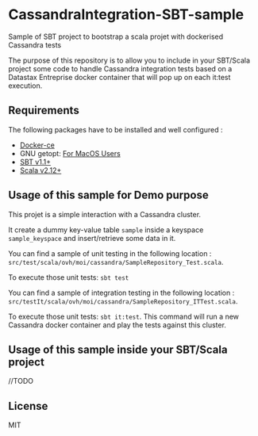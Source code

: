 CassandraIntegration-SBT-sample
=========
Sample of SBT project to bootstrap a scala projet with dockerised Cassandra tests

The purpose of this repository is to allow you to include in your SBT/Scala project some code to handle Cassandra
integration tests based on a Datastax Entreprise docker container that will pop up on each it:test execution.


Requirements
------------
The following packages have to be installed and well configured :
- [Docker-ce](https://docs.docker.com/engine/installation/)
- GNU getopt: [For MacOS Users](https://stackoverflow.com/questions/12152077/how-can-i-make-bash-deal-with-long-param-using-getopt-command-in-mac)
- [SBT v1.1+](https://www.scala-sbt.org/)
- [Scala v2.12+](https://www.scala-lang.org/)

Usage of this sample for Demo purpose
-------------
This projet is a simple interaction with a Cassandra cluster.

It create a dummy key-value table `sample` inside a keyspace `sample_keyspace` and insert/retrieve some data in it.

You can find a sample of unit testing in the following location : `src/test/scala/ovh/moi/cassandra/SampleRepository_Test.scala`.

To execute those unit tests: `sbt test`

You can find a sample of integration testing in the following location : `src/testIt/scala/ovh/moi/cassandra/SampleRepository_ITTest.scala`.

To execute those unit tests: `sbt it:test`.
This command will run a new Cassandra docker container and play the tests against this cluster.


Usage of this sample inside your SBT/Scala project
-------------
//TODO


License
-------

MIT
